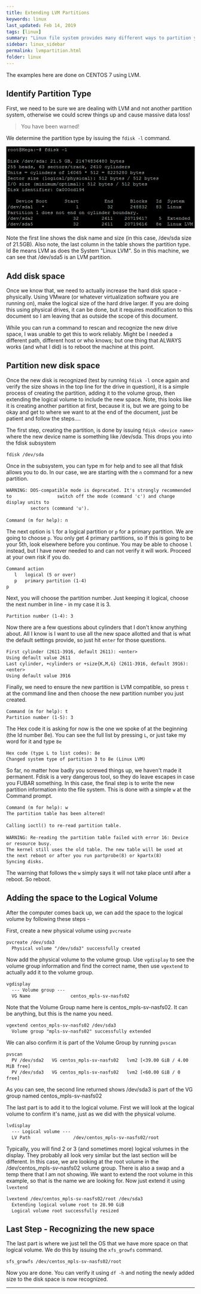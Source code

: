 ```yaml
---
title: Extending LVM Partitions
keywords: linux
last_updated: Feb 14, 2019
tags: [linux]
summary: "Linux file system provides many different ways to partition your disks. One of the newer, more flexible ways is using LVM. This article describes how to take advantage of that flexibility to extend your LVM partitions. This is taken step by step from [https://www.rootusers.com](https://www.rootusers.com/how-to-increase-the-size-of-a-linux-lvm-by-expanding-the-virtual-machine-disk/) and is reproduced here (using my examples) to ensure availability. Many more details, plus a video and other alternatives can be found at the site it was pulled from."
sidebar: linux_sidebar
permalink: lvmpartition.html
folder: linux
---
```


The examples here are done on CENTOS 7 using LVM.

## Identify Partition Type ##

First, we need to be sure we are dealing with LVM and not another partition system, otherwise we could screw things up and cause massive data loss!  

>You have been warned!

We determine the partition type by issuing the `fdisk -l` command.

![alt text:   fdisk -l example][fdisk]

Note the first line shows the disk name and size (in this case, /dev/sda size of 21.5GB). Also note, the last column in the table shows the partition type. Id 8e means LVM as does the System "Linux LVM". So in this machine, we can see that /dev/sda5 is an LVM partition.

## Add disk space ##

Once we know that, we need to actually increase the hard disk space - physically. Using VMware (or whatever virtualization software you are running on), make the logical size of the hard drive larger. If you are doing this using physical drives, it can be done, but it requires modification to this document so I am leaving that as outside the scope of this document.

While you can run a command to rescan and recognize the new drive space, I was unable to get this to work reliably.  Might be I needed a different path, different host or who knows; but one thing that ALWAYS works (and what I did) is to reboot the machine at this point.

## Partition new disk space ##

Once the new disk is recognized (test by running `fdisk -l` once again and verify the size shows in the top line for the drive in question), it is a simple process of creating the partition, adding it to the volume group, then extending the logical volume to include the new space. Note, this looks like it is creating another partition at first, because it is, but we are going to be okay and get to where we want to at the end of the document, just be patient and follow the steps....

The first step, creating the partition, is done by issuing `fdisk <device name>` where the new device name is something like /dev/sda. This drops you into the fdisk subsystem

```
fdisk /dev/sda
```

Once in the subsystem, you can type m for help and to see all that fdisk allows you to do.  In our case, we are starting with the `n` command for a new partition.

```
WARNING: DOS-compatible mode is deprecated. It's strongly recommended to                 switch off the mode (command 'c') and change display units to 
         sectors (command 'u').

Command (m for help): n
```

The next option is `l` for a logical partition or `p` for a primary partition. We are going to choose `p`. You only get 4 primary partitions, so if this is going to be your 5th, look elsewhere before you continue. You may be able to choose `l` instead, but I have never needed to and can not verify it will work. Proceed at your own risk if you do.

```
Command action
   l   logical (5 or over)
   p   primary partition (1-4)
p
```

Next, you will choose the partition number. Just keeping it logical, choose the next number in line - in my case it is 3.

```
Partition number (1-4): 3
```

Now there are a few questions about cylinders that I don't know anything about. All I know is I want to use all the new space allotted and that is what the default settings provide, so just hit `enter` for those questions.

```
First cylinder (2611-3916, default 2611): <enter>
Using default value 2611
Last cylinder, +cylinders or +size{K,M,G} (2611-3916, default 3916): <enter>
Using default value 3916
```

Finally, we need to ensure the new partition is LVM compatible, so press `t` at the command line and then choose the new partition number you just created.

```
Command (m for help): t
Partition number (1-5): 3
```

The Hex code it is asking for now is the one we spoke of at the beginning (the Id number 8e). You can see the full list by pressing `L`, or just take my word for it and type `8e`

```
Hex code (type L to list codes): 8e
Changed system type of partition 3 to 8e (Linux LVM)
```

So far, no matter how badly you screwed things up, we haven't made it permanent. Fdisk is a very dangerous tool, so they do leave escapes in case you FUBAR something. In this case, the final step is to write the new partition information into the file system. This is done with a simple `w` at the Command prompt.

```
Command (m for help): w
The partition table has been altered!

Calling ioctl() to re-read partition table.

WARNING: Re-reading the partition table failed with error 16: Device or resource busy.
The kernel still uses the old table. The new table will be used at
the next reboot or after you run partprobe(8) or kpartx(8)
Syncing disks.
```
The warning that follows the `w` simply says it will not take place until after a reboot. So reboot.

## Adding the space to the Logical Volume ##

After the computer comes back up, we can add the space to the logical volume by following these steps -

First, create a new physical volume using `pvcreate`

```
pvcreate /dev/sda3
  Physical volume "/dev/sda3" successfully created
```

Now add the physical volume to the volume group. Use `vgdisplay` to see the volume group information and find the correct name, then use `vgextend` to actually add it to the volume group.

```
vgdisplay
  --- Volume group ---
  VG Name               centos_mpls-sv-nasfs02
```

Note that the Volume Group name here is centos_mpls-sv-nasfs02.  It can be anything, but this is the name you need.

```
vgextend centos_mpls-sv-nasfs02 /dev/sda3
  Volume group "mpls-sv-nasfs02" successfully extended
```

We can also confirm it is part of the Volume Group by running `pvscan`

```
pvscan
  PV /dev/sda2   VG centos_mpls-sv-nasfs02   lvm2 [<39.00 GiB / 4.00 MiB free]
  PV /dev/sda3   VG centos_mpls-sv-nasfs02   lvm2 [<60.00 GiB / 0    free]
```

As you can see, the second line returned shows /dev/sda3 is part of the VG group named centos_mpls-sv-nasfs02

The last part is to add it to the logical volume.  First we will look at the logical volume to confirm it's name, just as we did with the physical volume.

```
lvdisplay
  --- Logical volume ---
  LV Path                /dev/centos_mpls-sv-nasfs02/root
```

Typically, you will find 2 or 3 (and sometimes more) logical volumes in the display. They probably all look very similar but the last section will be different.
In this case, we are looking at the root volume in the /dev/centos_mpls-sv-nasfs02 volume group. There is also a swap and a temp there that I am not showing. We want to extend the root volume in this example, so that is the name we are looking for. Now just extend it using `lvextend`

```
lvextend /dev/centos_mpls-sv-nasfs02/root /dev/sda3
  Extending logical volume root to 28.90 GiB
  Logical volume root successfully resized
```

## Last Step - Recognizing the new space ##

The last part is where we just tell the OS that we have more space on that logical volume.  We do this by issuing the `xfs_growfs` command.

```
sfs_growfs /dev/centos_mpls-sv-nasfs02/root
```

Now you are done.  You can verify it using `df -h` and noting the newly added size to the disk space is now recognized.

---

[fdisk]:  images/Linux/fdisk.png "fdisk -l example"